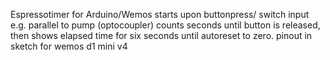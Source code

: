 Espressotimer for Arduino/Wemos
starts upon buttonpress/ switch input e.g. parallel to pump (optocoupler)
counts seconds until button is released, then shows elapsed time for six seconds until autoreset to zero.
pinout in sketch for wemos d1  mini v4
